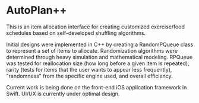 # AutoPlan++
This is an item allocation interface for creating customized exercise/food schedules based on self-developed shuffling algorithms.

Initial designs were implemented in C++ by creating a RandomPQueue class to represent a set of items to allocate. Randomization algorithms were determined through heavy simulation and mathematical modeling. RPQueue was tested for reallocation size (how long before a given item is repeated), rarity (tests for items that the user wants to appear less frequently), "randomness" from the specific engine used, and overall efficiency.

Current work is being done on the front-end iOS application framework in Swift. UI/UX is currently under optimal design.

